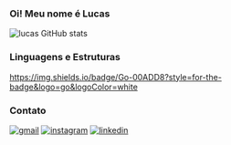 ### Oi! Meu nome é Lucas
![lucas GitHub stats](https://github-readme-stats.vercel.app/api?username=lucas19fonseca&show_icons=true&theme=dracula)

### Linguagens e Estruturas
https://img.shields.io/badge/Go-00ADD8?style=for-the-badge&logo=go&logoColor=white


### Contato
[![gmail](https://img.shields.io/badge/Gmail-D14836?style=for-the-badge&logo=gmail&logoColor=white
)](https://mail.google.com/mail/u/0/#inbox)
[![instagram](https://img.shields.io/badge/Instagram-E4405F?style=for-the-badge&logo=instagram&logoColor=white
)](https://www.instagram.com/lucax.af/)
[![linkedin](https://img.shields.io/badge/LinkedIn-0077B5?style=for-the-badge&logo=linkedin&logoColor=white
)](https://www.linkedin.com/in/lucas-andrade-5511022b3/)



